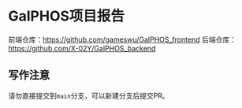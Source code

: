 # GalPHOS项目报告

前端仓库：<https://github.com/gameswu/GalPHOS_frontend>
后端仓库：<https://github.com/X-02Y/GalPHOS_backend>

## 写作注意

请勿直接提交到`main`分支，可以新建分支后提交PR。